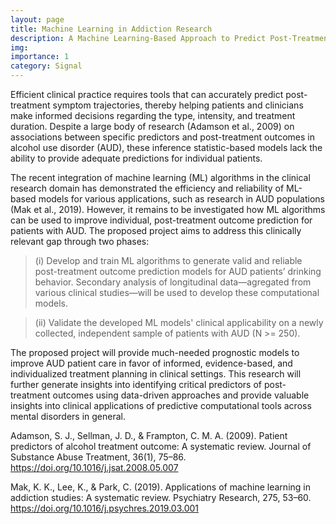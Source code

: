 ```yaml
---
layout: page
title: Machine Learning in Addiction Research
description: A Machine Learning-Based Approach to Predict Post-Treatment Drinking Behavior in Patients with Alcohol Use Disorder
img:
importance: 1
category: Signal
---
```


Efficient clinical practice requires tools that can accurately predict post-treatment symptom trajectories, thereby helping patients and clinicians make informed decisions regarding the type, intensity, and treatment duration. Despite a large body of research (Adamson et al., 2009) on associations between specific predictors and post-treatment outcomes in alcohol use disorder (AUD), these inference statistic-based models lack the ability to provide adequate predictions for individual patients. 

The recent integration of machine learning (ML) algorithms in the clinical research domain has demonstrated the efficiency and reliability of ML-based models for various applications, such as research in AUD populations (Mak et al., 2019). However, it remains to be investigated how ML algorithms can be used to improve individual, post-treatment outcome prediction for patients with AUD. The proposed project aims to address this clinically relevant gap through two phases: 

  >   (i) Develop and train ML algorithms to generate valid and reliable post-treatment outcome prediction models for AUD patients’ drinking behavior. Secondary analysis of longitudinal data—agregated from various clinical studies—will be used to develop these computational models. 

  >   (ii) Validate the developed ML models' clinical applicability on a newly collected, independent sample of patients with AUD (N >= 250). 

The proposed project will provide much-needed prognostic models to improve AUD patient care in favor of informed, evidence-based, and individualized treatment planning in clinical settings. This research will further generate insights into identifying critical predictors of post-treatment outcomes using data-driven approaches and provide valuable insights into clinical applications of predictive computational tools across mental disorders in general.



Adamson, S. J., Sellman, J. D., & Frampton, C. M. A. (2009). Patient predictors of alcohol treatment outcome: A systematic review. Journal of Substance Abuse Treatment, 36(1), 75–86. https://doi.org/10.1016/j.jsat.2008.05.007

Mak, K. K., Lee, K., & Park, C. (2019). Applications of machine learning in addiction studies: A systematic review. Psychiatry Research, 275, 53–60. https://doi.org/10.1016/j.psychres.2019.03.001
